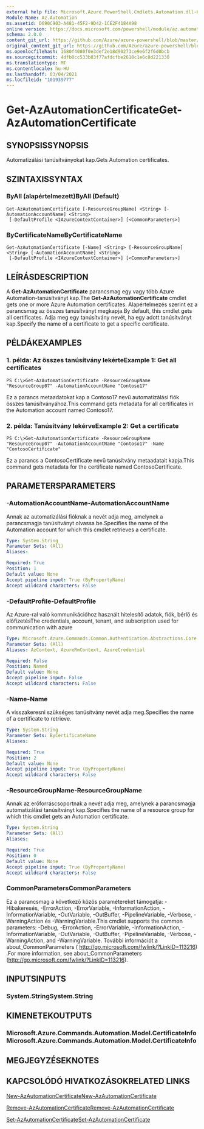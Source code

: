 ```yaml
---
external help file: Microsoft.Azure.PowerShell.Cmdlets.Automation.dll-Help.xml
Module Name: Az.Automation
ms.assetid: D690C903-A481-45F2-9D42-1CE2F4184A98
online version: https://docs.microsoft.com/powershell/module/az.automation/get-azautomationcertificate
schema: 2.0.0
content_git_url: https://github.com/Azure/azure-powershell/blob/master/src/Automation/Automation/help/Get-AzAutomationCertificate.md
original_content_git_url: https://github.com/Azure/azure-powershell/blob/master/src/Automation/Automation/help/Get-AzAutomationCertificate.md
ms.openlocfilehash: 1680f4080f0e3def2e18d90273ce9e6f2f6d0bcb
ms.sourcegitcommit: 4dfb0cc533b83f77afdcfbe2618c1e6c8d221330
ms.translationtype: MT
ms.contentlocale: hu-HU
ms.lasthandoff: 03/04/2021
ms.locfileid: "101939777"
---
```

# <span data-ttu-id="18cf6-101">Get-AzAutomationCertificate</span><span class="sxs-lookup"><span data-stu-id="18cf6-101">Get-AzAutomationCertificate</span></span>

## <span data-ttu-id="18cf6-102">SYNOPSIS</span><span class="sxs-lookup"><span data-stu-id="18cf6-102">SYNOPSIS</span></span>
<span data-ttu-id="18cf6-103">Automatizálási tanúsítványokat kap.</span><span class="sxs-lookup"><span data-stu-id="18cf6-103">Gets Automation certificates.</span></span>

## <span data-ttu-id="18cf6-104">SZINTAXIS</span><span class="sxs-lookup"><span data-stu-id="18cf6-104">SYNTAX</span></span>

### <span data-ttu-id="18cf6-105">ByAll (alapértelmezett)</span><span class="sxs-lookup"><span data-stu-id="18cf6-105">ByAll (Default)</span></span>
```
Get-AzAutomationCertificate [-ResourceGroupName] <String> [-AutomationAccountName] <String>
 [-DefaultProfile <IAzureContextContainer>] [<CommonParameters>]
```

### <span data-ttu-id="18cf6-106">ByCertificateName</span><span class="sxs-lookup"><span data-stu-id="18cf6-106">ByCertificateName</span></span>
```
Get-AzAutomationCertificate [-Name] <String> [-ResourceGroupName] <String> [-AutomationAccountName] <String>
 [-DefaultProfile <IAzureContextContainer>] [<CommonParameters>]
```

## <span data-ttu-id="18cf6-107">LEÍRÁS</span><span class="sxs-lookup"><span data-stu-id="18cf6-107">DESCRIPTION</span></span>
<span data-ttu-id="18cf6-108">A **Get-AzAutomationCertificate** parancsmag egy vagy több Azure Automation-tanúsítványt kap.</span><span class="sxs-lookup"><span data-stu-id="18cf6-108">The **Get-AzAutomationCertificate** cmdlet gets one or more Azure Automation certificates.</span></span>
<span data-ttu-id="18cf6-109">Alapértelmezés szerint ez a parancsmag az összes tanúsítványt megkapja.</span><span class="sxs-lookup"><span data-stu-id="18cf6-109">By default, this cmdlet gets all certificates.</span></span>
<span data-ttu-id="18cf6-110">Adja meg egy tanúsítvány nevét, ha egy adott tanúsítványt kap.</span><span class="sxs-lookup"><span data-stu-id="18cf6-110">Specify the name of a certificate to get a specific certificate.</span></span>

## <span data-ttu-id="18cf6-111">PÉLDÁK</span><span class="sxs-lookup"><span data-stu-id="18cf6-111">EXAMPLES</span></span>

### <span data-ttu-id="18cf6-112">1. példa: Az összes tanúsítvány lekérte</span><span class="sxs-lookup"><span data-stu-id="18cf6-112">Example 1: Get all certificates</span></span>
```
PS C:\>Get-AzAutomationCertificate -ResourceGroupName "ResourceGroup07" -AutomationAccountName "Contoso17"
```

<span data-ttu-id="18cf6-113">Ez a parancs metaadatokat kap a Contoso17 nevű automatizálási fiók összes tanúsítványához.</span><span class="sxs-lookup"><span data-stu-id="18cf6-113">This command gets metadata for all certificates in the Automation account named Contoso17.</span></span>

### <span data-ttu-id="18cf6-114">2. példa: Tanúsítvány lekérve</span><span class="sxs-lookup"><span data-stu-id="18cf6-114">Example 2: Get a certificate</span></span>
```
PS C:\>Get-AzAutomationCertificate -ResourceGroupName "ResourceGroup07" -AutomationAccountName "Contoso17" -Name "ContosoCertificate"
```

<span data-ttu-id="18cf6-115">Ez a parancs a ContosoCertificate nevű tanúsítvány metaadatait kapja.</span><span class="sxs-lookup"><span data-stu-id="18cf6-115">This command gets metadata for the certificate named ContosoCertificate.</span></span>

## <span data-ttu-id="18cf6-116">PARAMETERS</span><span class="sxs-lookup"><span data-stu-id="18cf6-116">PARAMETERS</span></span>

### <span data-ttu-id="18cf6-117">-AutomationAccountName</span><span class="sxs-lookup"><span data-stu-id="18cf6-117">-AutomationAccountName</span></span>
<span data-ttu-id="18cf6-118">Annak az automatizálási fióknak a nevét adja meg, amelynek a parancsmagja tanúsítványt olvassa be.</span><span class="sxs-lookup"><span data-stu-id="18cf6-118">Specifies the name of the Automation account for which this cmdlet retrieves a certificate.</span></span>

```yaml
Type: System.String
Parameter Sets: (All)
Aliases:

Required: True
Position: 1
Default value: None
Accept pipeline input: True (ByPropertyName)
Accept wildcard characters: False
```

### <span data-ttu-id="18cf6-119">-DefaultProfile</span><span class="sxs-lookup"><span data-stu-id="18cf6-119">-DefaultProfile</span></span>
<span data-ttu-id="18cf6-120">Az Azure-ral való kommunikációhoz használt hitelesítő adatok, fiók, bérlő és előfizetés</span><span class="sxs-lookup"><span data-stu-id="18cf6-120">The credentials, account, tenant, and subscription used for communication with azure</span></span>

```yaml
Type: Microsoft.Azure.Commands.Common.Authentication.Abstractions.Core.IAzureContextContainer
Parameter Sets: (All)
Aliases: AzContext, AzureRmContext, AzureCredential

Required: False
Position: Named
Default value: None
Accept pipeline input: False
Accept wildcard characters: False
```

### <span data-ttu-id="18cf6-121">-Name</span><span class="sxs-lookup"><span data-stu-id="18cf6-121">-Name</span></span>
<span data-ttu-id="18cf6-122">A visszakeresni szükséges tanúsítvány nevét adja meg.</span><span class="sxs-lookup"><span data-stu-id="18cf6-122">Specifies the name of a certificate to retrieve.</span></span>

```yaml
Type: System.String
Parameter Sets: ByCertificateName
Aliases:

Required: True
Position: 2
Default value: None
Accept pipeline input: True (ByPropertyName)
Accept wildcard characters: False
```

### <span data-ttu-id="18cf6-123">-ResourceGroupName</span><span class="sxs-lookup"><span data-stu-id="18cf6-123">-ResourceGroupName</span></span>
<span data-ttu-id="18cf6-124">Annak az erőforráscsoportnak a nevét adja meg, amelynek a parancsmagja automatizálási tanúsítványt kap.</span><span class="sxs-lookup"><span data-stu-id="18cf6-124">Specifies the name of a resource group for which this cmdlet gets an Automation certificate.</span></span>

```yaml
Type: System.String
Parameter Sets: (All)
Aliases:

Required: True
Position: 0
Default value: None
Accept pipeline input: True (ByPropertyName)
Accept wildcard characters: False
```

### <span data-ttu-id="18cf6-125">CommonParameters</span><span class="sxs-lookup"><span data-stu-id="18cf6-125">CommonParameters</span></span>
<span data-ttu-id="18cf6-126">Ez a parancsmag a következő közös paramétereket támogatja: -Hibakeresés, -ErrorAction, -ErrorVariable, -InformationAction, -InformationVariable, -OutVariable, -OutBuffer, -PipelineVariable, -Verbose, -WarningAction és -WarningVariable.</span><span class="sxs-lookup"><span data-stu-id="18cf6-126">This cmdlet supports the common parameters: -Debug, -ErrorAction, -ErrorVariable, -InformationAction, -InformationVariable, -OutVariable, -OutBuffer, -PipelineVariable, -Verbose, -WarningAction, and -WarningVariable.</span></span> <span data-ttu-id="18cf6-127">További információt a about_CommonParameters ( http://go.microsoft.com/fwlink/?LinkID=113216) .</span><span class="sxs-lookup"><span data-stu-id="18cf6-127">For more information, see about_CommonParameters (http://go.microsoft.com/fwlink/?LinkID=113216).</span></span>

## <span data-ttu-id="18cf6-128">INPUTS</span><span class="sxs-lookup"><span data-stu-id="18cf6-128">INPUTS</span></span>

### <span data-ttu-id="18cf6-129">System.String</span><span class="sxs-lookup"><span data-stu-id="18cf6-129">System.String</span></span>

## <span data-ttu-id="18cf6-130">KIMENETEK</span><span class="sxs-lookup"><span data-stu-id="18cf6-130">OUTPUTS</span></span>

### <span data-ttu-id="18cf6-131">Microsoft.Azure.Commands.Automation.Model.CertificateInfo</span><span class="sxs-lookup"><span data-stu-id="18cf6-131">Microsoft.Azure.Commands.Automation.Model.CertificateInfo</span></span>

## <span data-ttu-id="18cf6-132">MEGJEGYZÉSEK</span><span class="sxs-lookup"><span data-stu-id="18cf6-132">NOTES</span></span>

## <span data-ttu-id="18cf6-133">KAPCSOLÓDÓ HIVATKOZÁSOK</span><span class="sxs-lookup"><span data-stu-id="18cf6-133">RELATED LINKS</span></span>

[<span data-ttu-id="18cf6-134">New-AzAutomationCertificate</span><span class="sxs-lookup"><span data-stu-id="18cf6-134">New-AzAutomationCertificate</span></span>](./New-AzAutomationCertificate.md)

[<span data-ttu-id="18cf6-135">Remove-AzAutomationCertificate</span><span class="sxs-lookup"><span data-stu-id="18cf6-135">Remove-AzAutomationCertificate</span></span>](./Remove-AzAutomationCertificate.md)

[<span data-ttu-id="18cf6-136">Set-AzAutomationCertificate</span><span class="sxs-lookup"><span data-stu-id="18cf6-136">Set-AzAutomationCertificate</span></span>](./Set-AzAutomationCertificate.md)


